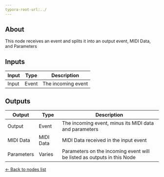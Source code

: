 ```yaml
---
typora-root-url:../
---
```


## About
This node receives an event and splits it into an output event, MIDI Data, and Parameters

## Inputs
Input | Type | Description
------------ | ------|-------
Input | Event | The incoming event


## Outputs
Output | Type| Description
------------ | -------|------
Output | Event | The incoming event, minus its MIDI data and parameters
MIDI Data | MIDI Data | MIDI Data received in the input event
Parameters | Varies | Parameters on the incoming event will be listed as outputs in this Node

[<- Back to nodes list](Nodes)
